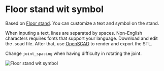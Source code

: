 # Floor stand wit symbol

Based on [Floor stand](https://www.thingiverse.com/thing:3396119). You can customize a text and symbol on the stand. 

When inputing a text, lines are separated by spaces. Non-English characters requires fonts that support your language. Download and edit the .scad file. After that, use [OpenSCAD](http://www.openscad.org) to render and export the STL.  

Change `joint_spacing` when having difficulty in rotating the joint. 

![Floor stand wit symbol](https://cdn.thingiverse.com/renders/99/27/e3/8c/3a/a53f318614bc0850431948ab51d24aed_preview_featured.jpg)